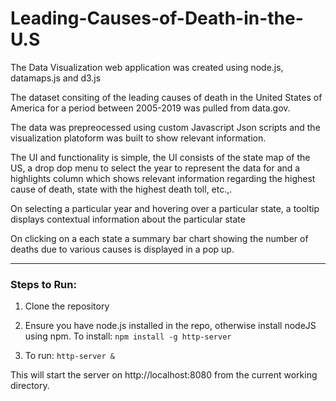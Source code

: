# Leading-Causes-of-Death-in-the-U.S

The Data Visualization web application was created using node.js, datamaps.js and d3.js

The dataset consiting of the leading causes of death in the United States of America for a period between 2005-2019 was pulled from data.gov.

The data was prepreocessed using custom Javascript Json scripts and the visualization platoform was built to show relevant information.

The UI and functionality is simple, the UI consists of the state map of the US, a drop dop menu to select the year to represent the data for and a highlights column which shows relevant information regarding the highest cause of death, state with the highest death toll, etc.,.

On selecting a particular year and hovering over a particular state, a tooltip displays contextual information about the particular state

On clicking on a each state a summary bar chart showing the number of deaths due to various causes is displayed in a pop up.

---

### Steps to Run:

1. Clone the repository

2. Ensure you have node.js installed in the repo, otherwise install nodeJS using npm. 
To install: `npm install -g http-server`

3. To run:  `http-server & `

This will start the server on http://localhost:8080 from the current working directory.

